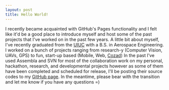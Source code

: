 ```yaml
---
layout: post
title: Hello World!
---
```


I recently became acquainted with GitHub's Pages functionality and I felt like it'd be a good place to introduce myself and host some of the past projects that I've worked on in the past few years. A little bit about myself, I've recently graduated from the [UIUC](https://www.illinois.edu) with a B.S. in Aerospace Engineering. I worked on a bunch of projects ranging from research-y (Computer Vision, UAVs, GPS) to fun, start-up based (Mobile, Web, [Cozad](tec.illinois.edu/cozad)) In the past I've used Assembla and SVN for most of the collaboration work on my personal, hackathon, research, and developmental projects however as some of them have been completed and scheduled for release, I'll be posting their source codes to my [GitHub page](http://www.github.com/derektrc). In the meantime, please bear with the transition and let me know if you have any questions =)
